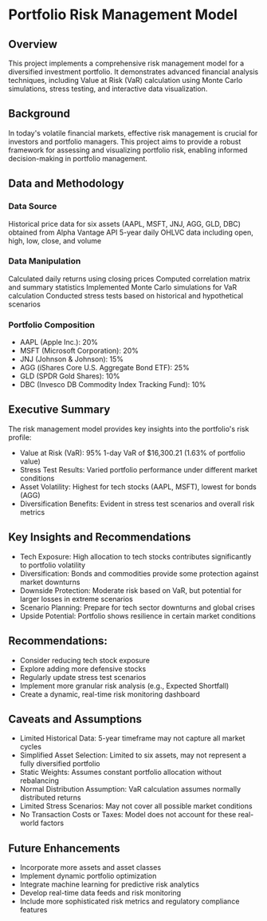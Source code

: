 # Portfolio Risk Management Model

## Overview
This project implements a comprehensive risk management model for a diversified investment portfolio. It demonstrates advanced financial analysis techniques, including Value at Risk (VaR) calculation using Monte Carlo simulations, stress testing, and interactive data visualization.

## Background
In today's volatile financial markets, effective risk management is crucial for investors and portfolio managers. This project aims to provide a robust framework for assessing and visualizing portfolio risk, enabling informed decision-making in portfolio management.

## Data and Methodology
### Data Source
Historical price data for six assets (AAPL, MSFT, JNJ, AGG, GLD, DBC) obtained from Alpha Vantage API
5-year daily OHLVC data including open, high, low, close, and volume
### Data Manipulation
Calculated daily returns using closing prices
Computed correlation matrix and summary statistics
Implemented Monte Carlo simulations for VaR calculation
Conducted stress tests based on historical and hypothetical scenarios

### Portfolio Composition
- AAPL (Apple Inc.): 20%
- MSFT (Microsoft Corporation): 20%
- JNJ (Johnson & Johnson): 15%
- AGG (iShares Core U.S. Aggregate Bond ETF): 25%
- GLD (SPDR Gold Shares): 10%
- DBC (Invesco DB Commodity Index Tracking Fund): 10%

## Executive Summary
The risk management model provides key insights into the portfolio's risk profile:
- Value at Risk (VaR): 95% 1-day VaR of $16,300.21 (1.63% of portfolio value)
- Stress Test Results: Varied portfolio performance under different market conditions
- Asset Volatility: Highest for tech stocks (AAPL, MSFT), lowest for bonds (AGG)
- Diversification Benefits: Evident in stress test scenarios and overall risk metrics

## Key Insights and Recommendations
- Tech Exposure: High allocation to tech stocks contributes significantly to portfolio volatility
- Diversification: Bonds and commodities provide some protection against market downturns
- Downside Protection: Moderate risk based on VaR, but potential for larger losses in extreme scenarios
- Scenario Planning: Prepare for tech sector downturns and global crises
- Upside Potential: Portfolio shows resilience in certain market conditions

## Recommendations:
- Consider reducing tech stock exposure
- Explore adding more defensive stocks
- Regularly update stress test scenarios
- Implement more granular risk analysis (e.g., Expected Shortfall)
- Create a dynamic, real-time risk monitoring dashboard

## Caveats and Assumptions
- Limited Historical Data: 5-year timeframe may not capture all market cycles
- Simplified Asset Selection: Limited to six assets, may not represent a fully diversified portfolio
- Static Weights: Assumes constant portfolio allocation without rebalancing
- Normal Distribution Assumption: VaR calculation assumes normally distributed returns
- Limited Stress Scenarios: May not cover all possible market conditions
- No Transaction Costs or Taxes: Model does not account for these real-world factors

## Future Enhancements
- Incorporate more assets and asset classes
- Implement dynamic portfolio optimization
- Integrate machine learning for predictive risk analytics
- Develop real-time data feeds and risk monitoring
- Include more sophisticated risk metrics and regulatory compliance features
